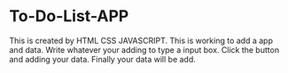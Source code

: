 # To-Do-List-APP
This is created by HTML CSS JAVASCRIPT.
This is working to add a app and data.
Write whatever your adding to type a input box.
Click the button and adding your data.
Finally your data will be add.
